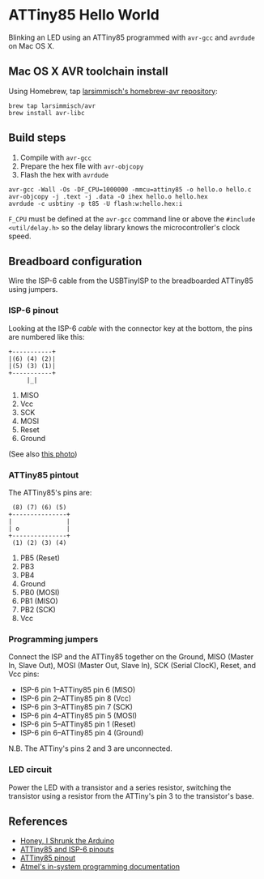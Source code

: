 
# ATTiny85 Hello World

Blinking an LED using an ATTiny85 programmed with `avr-gcc` and `avrdude` on Mac OS X. 

## Mac OS X AVR toolchain install

Using Homebrew, tap [larsimmisch's homebrew-avr repository](https://github.com/larsimmisch/homebrew-avr):

```
brew tap larsimmisch/avr
brew install avr-libc
```

## Build steps

1. Compile with `avr-gcc`
2. Prepare the hex file with `avr-objcopy`
3. Flash the hex with `avrdude`

```
avr-gcc -Wall -Os -DF_CPU=1000000 -mmcu=attiny85 -o hello.o hello.c
avr-objcopy -j .text -j .data -O ihex hello.o hello.hex
avrdude -c usbtiny -p t85 -U flash:w:hello.hex:i
```

`F_CPU` must be defined at the `avr-gcc` command line or above the `#include <util/delay.h>`
so the delay library knows the microcontroller's clock speed.

## Breadboard configuration

Wire the ISP-6 cable from the USBTinyISP to the breadboarded ATTiny85 using jumpers. 

### ISP-6 pinout

Looking at the ISP-6 *cable* with the connector key at the bottom, the pins are numbered 
like this:

```
+-----------+
|(6) (4) (2)|
|(5) (3) (1)|
+-----------+
     |_|
```

1. MISO
2. Vcc
3. SCK
4. MOSI
5. Reset
6. Ground

(See also [this photo](http://www.ics.uci.edu/~givargis/courses/cs145/resources/avrisp.png))

### ATTiny85 pintout

The ATTiny85's pins are:

```
 (8) (7) (6) (5)
+---------------+
|               |
| o             |
+---------------+
 (1) (2) (3) (4)
```

1. PB5 (Reset)
2. PB3
3. PB4
4. Ground
5. PB0 (MOSI)
6. PB1 (MISO)
7. PB2 (SCK)
8. Vcc

### Programming jumpers

Connect the ISP and the ATTiny85 together on the Ground, MISO (Master In, Slave Out), 
MOSI (Master Out, Slave In), SCK (Serial ClocK), Reset, and Vcc pins:

- ISP-6 pin 1–ATTiny85 pin 6 (MISO)
- ISP-6 pin 2–ATTiny85 pin 8 (Vcc)
- ISP-6 pin 3–ATTiny85 pin 7 (SCK)
- ISP-6 pin 4–ATTiny85 pin 5 (MOSI)
- ISP-6 pin 5–ATTiny85 pin 1 (Reset)
- ISP-6 pin 6–ATTiny85 pin 4 (Ground)

N.B. The ATTiny's pins 2 and 3 are unconnected.

### LED circuit

Power the LED with a transistor and a series resistor, switching the transistor using a resistor 
from the ATTiny's pin 3 to the transistor's base.

## References

- [Honey, I Shrunk the Arduino](http://www.instructables.com/id/Honey-I-Shrunk-the-Arduino-Moving-from-Arduino-t/?ALLSTEPS)
- [ATTiny85 and ISP-6 pinouts](http://fabienroyer.wordpress.com/2010/12/12/build-a-cheap-flexible-avr-microcontroller-programming-target-board/)
- [ATTiny85 pinout](http://teslaui.files.wordpress.com/2012/11/attiny85_pins.png)
- [Atmel's in-system programming documentation](http://www.atmel.com/Images/doc0943.pdf)

